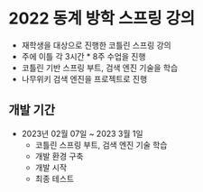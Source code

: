 # 2022 동계 방학 스프링 강의

- 재학생을 대상으로 진행한 코틀린 스프링 강의
- 주에 이틀 각 3시간 * 8주 수업을 진행
- 코틀린 기반 스프링 부트, 검색 엔진 기술을 학습
- 나무위키 검색 엔진을 프로젝트로 진행

## 개발 기간

- 2023년 02월 07일 ~ 2023 3월 1일
    - 코틀린 스프링 부트, 검색 엔진 기술 학습
    - 개발 환경 구축
    - 개발 시작
    - 최종 테스트
